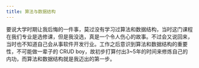 ```yaml
---
title: 算法与数据结构
---
```


要说大学时期让我后悔的一件事，莫过没有学习过算法和数据结构，当时这门课程在我们专业是选修课，但是我没选，真是一个令人伤心的故事。不过会又说回来，当时也不知道自己会从事软件开发行业。工作之后意识到算法和数据结构的重要性，不可能做一辈子的 CRUD boy，故初步打算付出3~5年的时间来修炼自己的内功，而算法和数据结构就是我迈出的第一步。

